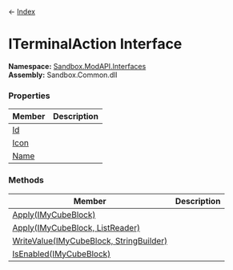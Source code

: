 ← [Index](Api-Index)

# ITerminalAction Interface

**Namespace:** [Sandbox.ModAPI.Interfaces](Sandbox.ModAPI.Interfaces)  
**Assembly:** Sandbox.Common.dll

### Properties

|Member|Description|
|---|---|
|[Id](Sandbox.ModAPI.Interfaces.ITerminalAction.Id)||
|[Icon](Sandbox.ModAPI.Interfaces.ITerminalAction.Icon)||
|[Name](Sandbox.ModAPI.Interfaces.ITerminalAction.Name)||

### Methods

|Member|Description|
|---|---|
|[Apply(IMyCubeBlock)](Sandbox.ModAPI.Interfaces.ITerminalAction.Apply)||
|[Apply(IMyCubeBlock, ListReader)](Sandbox.ModAPI.Interfaces.ITerminalAction.Apply)||
|[WriteValue(IMyCubeBlock, StringBuilder)](Sandbox.ModAPI.Interfaces.ITerminalAction.WriteValue)||
|[IsEnabled(IMyCubeBlock)](Sandbox.ModAPI.Interfaces.ITerminalAction.IsEnabled)||

